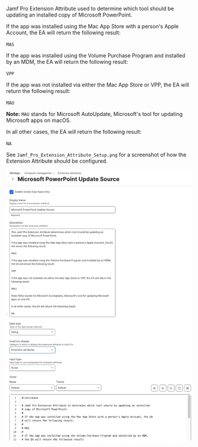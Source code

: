 Jamf Pro Extension Attribute used to determine which tool should be updating an installed
copy of Microsoft PowerPoint.

If the app was installed using the Mac App Store with a person's Apple Account, the EA will return the following result:

`MAS`

If the app was installed using the Volume Purchase Program and installed by an MDM, the EA will return the following result:

`VPP`

If the app was not installed via either the Mac App Store or VPP, the EA will return the following result:

`MAU`

**Note:** `MAU` stands for Microsoft AutoUpdate, Microsoft's tool for updating Microsoft apps on macOS.

In all other cases, the EA will return the following result:

`NA`

See `Jamf_Pro_Extension_Attribute_Setup.png` for a screenshot of how the Extension Attribute should be configured.

![Jamf_Pro_Extension_Attribute_Setup.png](Jamf_Pro_Extension_Attribute_Setup.png)